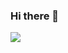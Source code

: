 ### Hi there 👋

<img src="https://img.shields.io/badge/Swift-#F05138?style=flat-square&logo=Swift&logoColor=white"/>
